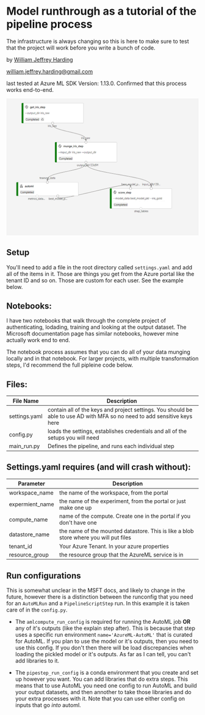# Model runthrough as a tutorial of the pipeline process
The infrastructure is always changing so this is here to make sure to test that the project will work before you write a bunch of code. 

by [William Jeffrey Harding](https://www.linkedin.com/in/hardingwilliam/)

william.jeffrey.harding@gmail.com 

last tested at Azure ML SDK Version:  1.13.0. Confirmed that this process works end-to-end. 

![pipline diagram](images/rundiagram.png)

## Setup
You'll need to add a file in the root directory called `settings.yaml` and add all of the items in it. Those are things you get from the Azure portal like the tenant ID and so on. Those are custom for each user. See the example below.

## Notebooks:
I have two notebooks that walk through the complete project of authenticating, lodading, training and looking at the output dataset. The Microsoft documentation page has similar notebooks, however mine actually work end to end. 

The notebook process assumes that you can do all of your data munging locally and in that notebook. For larger projects, with multiple transformation steps, I'd recommend the full pipleine code below. 

## Files: 

| File Name | Description |
| --- | --- |
| settings.yaml | contain all of the keys and project settings. You should be able to use AD with MFA so no need to add sensitive keys here |
| config.py | loads the settings, establishes credentials and all of the setups you will need |
| main_run.py | Defines the pipeline, and runs each individual step |


## Settings.yaml requires (and will crash without):
| Parameter | Description |
| --- | --- |
| workspace_name | the name of the workspace, from the portal |
| expermient_name | the name of the experiment, from the portal or just make one up |
| compute_name | name of the compute. Create one in the portal if you don't have one |
| datastore_name | the name of the mounted datastore. This is like a blob store where you will put files |
| tenant_id | Your Azure Tenant. In your azure properties |
| resource_group | the resource group that the AzureML service is in |


## Run configurations
This is somewhat unclear in the MSFT docs, and likely to change in the future, however there is a distinction between the runconfig that you need for an `AutoMLRun` and a `PipelineScriptStep` run. In this example it is taken care of in the `config.py`.

* The `amlcompute_run_config` is required for running the AutoML job **OR** any of it's outputs (like the explain step after). This is because that step uses a specific run environment `name='AzureML-AutoML'` that is curated for AutoML. If you plan to use the model or it's outputs, then you need to use this config. If you don't then there will be load discrepancies when loading the pickled model or it's outputs. As far as I can tell, you can't add libraries to it. 

* The `pipestep_run_config` is a conda environment that you create and set up however you want. You can add libraries that do extra steps. This means that to use AutoML you need one config to run AutoML and build your output datasets, and then annother to take those libraries and do your extra processes with it. Note that you can use either config on inputs that go _into_ automl. 
